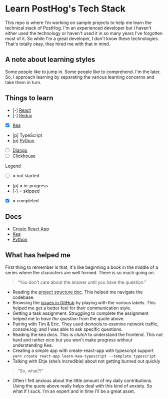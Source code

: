 # Learn PostHog's Tech Stack

This repo is where I'm working on sample projects to help me learn the technical stack of PostHog. I'm an experienced developer but I haven't either used the technology or haven't used it in so many years I've forgotten most of it. So while I'm a great developer, I don't know these technologies. That's totally okay, they hired me with that in mind.

## A note about learning styles

Some people like to jump in. Some people like to comprehend. I'm the later. So, I approach learning by separating the various learning concerns and take them in turn.

## Things to learn

- [-] [React](https://reactjs.org/docs/hello-world.html)
- [-] [Redux](https://redux.js.org/introduction/core-concepts)
- [x] [Kea](https://kea.js.org/docs/introduction/what-is-kea)
- [p] TypeScript
- [p] [Python](https://learnxinyminutes.com/docs/python/)
- [ ] [Django](https://www.feldroy.com/products/two-scoops-of-django-3-x)
- [ ] Clickhouse

Legend

- [ ] = not started
- [p] = in-progress
- [-] = skipped
- [x] = completed

## Docs

- [Create React App](docs/create_react_app.md)
- [Kea](docs/kea.md)
- [Python](docs/python.md)

## What has helped me

First thing to remember is that, it's like beginning a book in the middle of a series where the 
characters are well formed. There is so much going on.

> “You don’t care about the answer until you have the question.”

- Reading the [project structure doc](https://posthog.com/docs/project-structure). This helped me navigate the codebase.
- Browsing the [issues in GitHub](https://github.com/PostHog/posthog/issues) by playing with the various labels. This helped me get a better feel for their communication style.
- Getting a task assignment. Struggling to complete the assignment helped me to *have the question* from the quote above.
- Pairing with Tim & Eric. They used devtools to examine network traffic, console.log, and I was able to ask specific questions.
- Reading the kea docs. This is *clutch* to understand the frontend. This not hard and rather nice but you won't make progress without understanding Kea.
- Creating a simple app with create-react-app with typescript support `yarn create react-app learn-kea-typescript --template typescript`
- Talking with Eltje (she’s incredible) about not getting burned out quickly

> "So, what?!"

- Often I felt anxious about the little amount of my daily contributions. Using the quote above really helps deal with this kind of anxiety. So what if I suck. I'm an expert and in time I'll be a great asset.